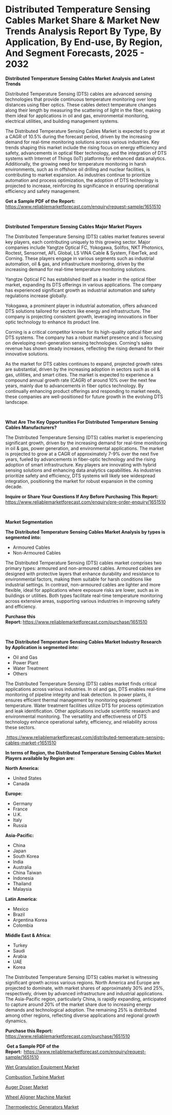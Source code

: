 <p><h1>Distributed Temperature Sensing Cables Market Share & Market New Trends Analysis Report By Type, By Application, By End-use, By Region, And Segment Forecasts, 2025 - 2032</h1></p><p><strong>Distributed Temperature Sensing Cables Market Analysis and Latest Trends</strong></p>
<p><p>Distributed Temperature Sensing (DTS) cables are advanced sensing technologies that provide continuous temperature monitoring over long distances using fiber optics. These cables detect temperature changes along their length by measuring the scattering of light in the fiber, making them ideal for applications in oil and gas, environmental monitoring, electrical utilities, and building management systems.</p><p>The Distributed Temperature Sensing Cables Market is expected to grow at a CAGR of 10.5% during the forecast period, driven by the increasing demand for real-time monitoring solutions across various industries. Key trends shaping this market include the rising focus on energy efficiency and safety, advancements in optical fiber technology, and the integration of DTS systems with Internet of Things (IoT) platforms for enhanced data analytics. Additionally, the growing need for temperature monitoring in harsh environments, such as in offshore oil drilling and nuclear facilities, is contributing to market expansion. As industries continue to prioritize automation and process optimization, the adoption of DTS technology is projected to increase, reinforcing its significance in ensuring operational efficiency and safety management.</p></p>
<p><strong>Get a Sample PDF of the Report:&nbsp;</strong> <a href="https://www.reliablemarketforecast.com/enquiry/request-sample/1651510?utm_campaign=3139&utm_medium=2&utm_source=Github&utm_content=ia&utm_term=23032025&utm_id=distributed-temperature-sensing-cables">https://www.reliablemarketforecast.com/enquiry/request-sample/1651510</a></p>
<p>&nbsp;</p>
<p><strong>Distributed Temperature Sensing Cables Major Market Players</strong></p>
<p><p>The Distributed Temperature Sensing (DTS) cables market features several key players, each contributing uniquely to this growing sector. Major companies include Yangtze Optical FC, Yokogawa, Solifos, NKT Photonics, Roctest, Sensornet, AFL Global, LS VINA Cable & System, FiberTek, and Corning. These players engage in various segments such as industrial automation, oil & gas, and infrastructure monitoring, driven by the increasing demand for real-time temperature monitoring solutions.</p><p>Yangtze Optical FC has established itself as a leader in the optical fiber market, expanding its DTS offerings in various applications. The company has experienced significant growth as industrial automation and safety regulations increase globally. </p><p>Yokogawa, a prominent player in industrial automation, offers advanced DTS solutions tailored for sectors like energy and infrastructure. The company is projecting consistent growth, leveraging innovations in fiber optic technology to enhance its product line.</p><p>Corning is a critical competitor known for its high-quality optical fiber and DTS systems. The company has a robust market presence and is focusing on developing next-generation sensing technologies. Corning's sales revenue has shown steady increases, reflecting the rising demand for their innovative solutions.</p><p>As the market for DTS cables continues to expand, projected growth rates are substantial, driven by the increasing adoption in sectors such as oil & gas, utilities, and smart cities. The market is expected to experience a compound annual growth rate (CAGR) of around 10% over the next few years, mainly due to advancements in fiber optics technology. By continually enhancing product offerings and responding to market needs, these companies are well-positioned for future growth in the evolving DTS landscape.</p></p>
<p>&nbsp;</p>
<p><strong>What Are The Key Opportunities For Distributed Temperature Sensing Cables Manufacturers?</strong></p>
<p><p>The Distributed Temperature Sensing (DTS) cables market is experiencing significant growth, driven by the increasing demand for real-time monitoring in oil & gas, power generation, and environmental applications. The market is projected to grow at a CAGR of approximately 7-9% over the next five years, fueled by advancements in fiber-optic technology and the rising adoption of smart infrastructure. Key players are innovating with hybrid sensing solutions and enhancing data analytics capabilities. As industries prioritize safety and efficiency, DTS systems will likely see widespread integration, positioning the market for robust expansion in the coming decade.</p></p>
<p><strong>Inquire or Share Your Questions If Any Before Purchasing This Report:</strong> <a href="https://www.reliablemarketforecast.com/enquiry/pre-order-enquiry/1651510?utm_campaign=3139&utm_medium=2&utm_source=Github&utm_content=ia&utm_term=23032025&utm_id=distributed-temperature-sensing-cables">https://www.reliablemarketforecast.com/enquiry/pre-order-enquiry/1651510</a></p>
<p>&nbsp;</p>
<p><strong>Market Segmentation</strong></p>
<p><strong>The Distributed Temperature Sensing Cables Market Analysis by types is segmented into:</strong></p>
<p><ul><li>Armoured Cables</li><li>Non-Armoured Cables</li></ul></p>
<p><p>The Distributed Temperature Sensing (DTS) cables market comprises two primary types: armoured and non-armoured cables. Armoured cables are designed with protective layers that enhance durability and resistance to environmental factors, making them suitable for harsh conditions like industrial settings. In contrast, non-armoured cables are lighter and more flexible, ideal for applications where exposure risks are lower, such as in buildings or utilities. Both types facilitate real-time temperature monitoring across extensive areas, supporting various industries in improving safety and efficiency.</p></p>
<p><strong>Purchase this Report:&nbsp;</strong><a href="https://www.reliablemarketforecast.com/purchase/1651510?utm_campaign=3139&utm_medium=2&utm_source=Github&utm_content=ia&utm_term=23032025&utm_id=distributed-temperature-sensing-cables">https://www.reliablemarketforecast.com/purchase/1651510</a></p>
<p>&nbsp;</p>
<p><strong>The Distributed Temperature Sensing Cables Market Industry Research by Application is segmented into:</strong></p>
<p><ul><li>Oil and Gas</li><li>Power Plant</li><li>Water Treatment</li><li>Others</li></ul></p>
<p><p>The Distributed Temperature Sensing (DTS) cables market finds critical applications across various industries. In oil and gas, DTS enables real-time monitoring of pipeline integrity and leak detection. In power plants, it ensures efficient thermal management by monitoring equipment temperature. Water treatment facilities utilize DTS for process optimization and leak identification. Other applications include scientific research and environmental monitoring. The versatility and effectiveness of DTS technology enhance operational safety, efficiency, and reliability across these sectors.</p></p>
<p><a href="https://www.reliablemarketforecast.com/distributed-temperature-sensing-cables-market-r1651510?utm_campaign=3139&utm_medium=2&utm_source=Github&utm_content=ia&utm_term=23032025&utm_id=distributed-temperature-sensing-cables">&nbsp;https://www.reliablemarketforecast.com/distributed-temperature-sensing-cables-market-r1651510</a></p>
<p><strong>In terms of Region, the Distributed Temperature Sensing Cables Market Players available by Region are:</strong></p>
<p>
    <p> <strong> North America: </strong>
        <ul>
            <li>United States</li>
            <li>Canada</li>
        </ul>
        </p> 
    <p> <strong> Europe: </strong>
        <ul>
            <li>Germany</li>
            <li>France</li>
            <li>U.K.</li>
            <li>Italy</li>
            <li>Russia</li>
        </ul>
        </p> 
    <p> <strong> Asia-Pacific: </strong>
        <ul>
            <li>China</li>
            <li>Japan</li>
            <li>South Korea</li>
            <li>India</li>
            <li>Australia</li>
            <li>China Taiwan</li>
            <li>Indonesia</li>
            <li>Thailand</li>
            <li>Malaysia</li>
        </ul>
        </p> 
    <p> <strong> Latin America: </strong>
        <ul>
            <li>Mexico</li>
            <li>Brazil</li>
            <li>Argentina Korea</li>
            <li>Colombia</li>
        </ul>
        </p> 
    <p> <strong> Middle East & Africa: </strong>
        <ul>
            <li>Turkey</li>
            <li>Saudi</li>
            <li>Arabia</li>
            <li>UAE</li>
            <li>Korea</li>
        </ul>
    </p>
    </p>
<p><p>The Distributed Temperature Sensing (DTS) cables market is witnessing significant growth across various regions. North America and Europe are projected to dominate, with market shares of approximately 30% and 25%, respectively, driven by advanced infrastructure and industrial applications. The Asia-Pacific region, particularly China, is rapidly expanding, anticipated to capture around 20% of the market share due to increasing energy demands and technological adoption. The remaining 25% is distributed among other regions, reflecting diverse applications and regional growth dynamics.</p></p>
<p><strong>Purchase this Report: </strong><a href="https://www.reliablemarketforecast.com/purchase/1651510?utm_campaign=3139&utm_medium=2&utm_source=Github&utm_content=ia&utm_term=23032025&utm_id=distributed-temperature-sensing-cables">https://www.reliablemarketforecast.com/purchase/1651510</a></p>
<p>&nbsp;<strong>Get a Sample PDF of the Report:&nbsp;&nbsp;</strong><a href="https://www.reliablemarketforecast.com/enquiry/request-sample/1651510?utm_campaign=3139&utm_medium=2&utm_source=Github&utm_content=ia&utm_term=23032025&utm_id=distributed-temperature-sensing-cables">https://www.reliablemarketforecast.com/enquiry/request-sample/1651510</a></p>
<p><strong></strong></p>
<p><p><a href="https://www.linkedin.com/pulse/wet-granulation-equipment-market-development-top-players-ot5gc?utm_campaign=3139&utm_medium=2&utm_source=Github&utm_content=ia&utm_term=23032025&utm_id=distributed-temperature-sensing-cables">Wet Granulation Equipment Market</a></p><p><a href="https://www.linkedin.com/pulse/size-globalcombustion-turbine-market-compounded-annual-sxpbc?utm_campaign=3139&utm_medium=2&utm_source=Github&utm_content=ia&utm_term=23032025&utm_id=distributed-temperature-sensing-cables">Combustion Turbine Market</a></p><p><a href="https://www.linkedin.com/pulse/future-auger-doser-market-global-forecast-trends-2025-jpesc?utm_campaign=3139&utm_medium=2&utm_source=Github&utm_content=ia&utm_term=23032025&utm_id=distributed-temperature-sensing-cables">Auger Doser Market</a></p><p><a href="https://www.linkedin.com/pulse/growth-trajectory-wheel-aligner-machine-market-2025-2032-ye6yc?utm_campaign=3139&utm_medium=2&utm_source=Github&utm_content=ia&utm_term=23032025&utm_id=distributed-temperature-sensing-cables">Wheel Aligner Machine Market</a></p><p><a href="https://www.linkedin.com/pulse/thermoelectric-generators-market-size-share-research-report-obduc?utm_campaign=3139&utm_medium=2&utm_source=Github&utm_content=ia&utm_term=23032025&utm_id=distributed-temperature-sensing-cables">Thermoelectric Generators Market</a></p></p>